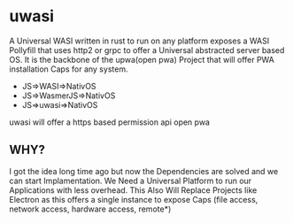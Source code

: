 # uwasi
A Universal WASI written in rust to run on any platform exposes a WASI Pollyfill that uses http2 or grpc to offer a Universal abstracted server based OS. It is the backbone of the upwa(open pwa) Project that will offer PWA installation Caps for any system.

- JS=>WASI=>NativOS
- JS=>WasmerJS=>NativOS
- JS=>uwasi=>NativOS

uwasi will offer a https based permission api open pwa

## WHY?
I got the idea long time ago but now the Dependencies are solved and we can start Implamentation. We Need a Universal Platform to run our Applications with less overhead. This Also Will Replace Projects like Electron as this offers a single instance to expose Caps (file access, network access, hardware access, remote*)
